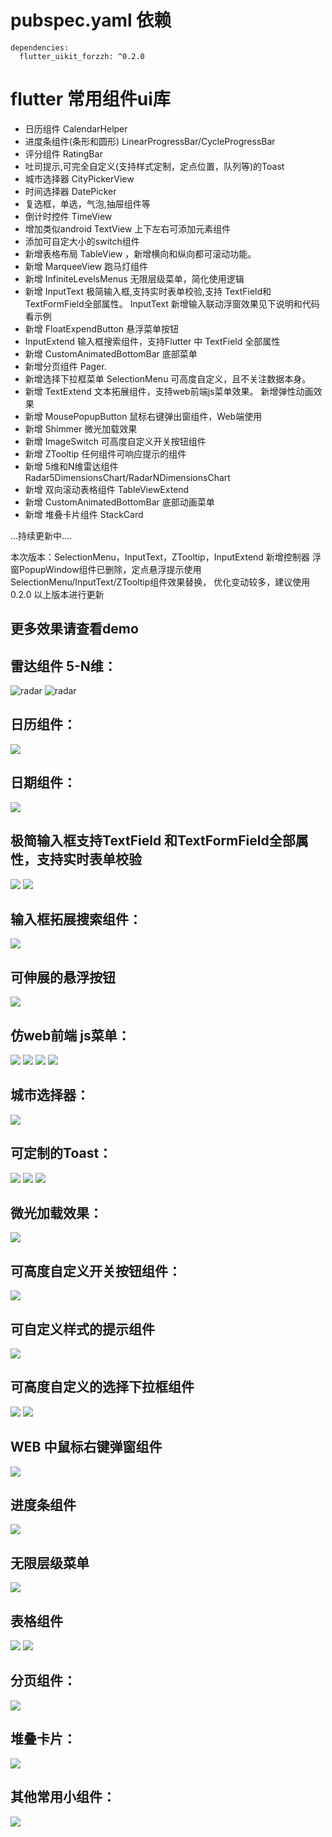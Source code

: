 # pubspec.yaml 依赖
    dependencies:
      flutter_uikit_forzzh: ^0.2.0


# flutter 常用组件ui库
*  日历组件 CalendarHelper
*  进度条组件(条形和圆形) LinearProgressBar/CycleProgressBar
*  评分组件 RatingBar
*  吐司提示,可完全自定义(支持样式定制，定点位置，队列等)的Toast
*  城市选择器 CityPickerView
*  时间选择器 DatePicker
*  复选框，单选，气泡,抽屉组件等
*  倒计时控件 TimeView
*  增加类似android TextView 上下左右可添加元素组件
*  添加可自定大小的switch组件
*  新增表格布局 TableView ，新增横向和纵向都可滚动功能。
*  新增 MarqueeView 跑马灯组件
*  新增 InfiniteLevelsMenus 无限层级菜单，简化使用逻辑
*  新增 InputText 极简输入框,支持实时表单校验,支持 TextField和 TextFormField全部属性。
     InputText 新增输入联动浮窗效果见下说明和代码看示例
*  新增 FloatExpendButton 悬浮菜单按钮
*  InputExtend 输入框搜索组件，支持Flutter 中 TextField 全部属性
*  新增 CustomAnimatedBottomBar 底部菜单
*  新增分页组件 Pager.
*  新增选择下拉框菜单 SelectionMenu 可高度自定义，且不关注数据本身。
*  新增 TextExtend 文本拓展组件，支持web前端js菜单效果。
      新增弹性动画效果
*  新增 MousePopupButton 鼠标右键弹出窗组件，Web端使用
*  新增 Shimmer 微光加载效果
*  新增 ImageSwitch 可高度自定义开关按钮组件
*  新增 ZTooltip 任何组件可响应提示的组件
*  新增 5维和N维雷达组件 Radar5DimensionsChart/RadarNDimensionsChart
*  新增 双向滚动表格组件 TableViewExtend
*  新增 CustomAnimatedBottomBar 底部动画菜单
*  新增 堆叠卡片组件 StackCard

  ...持续更新中....

本次版本：SelectionMenu，InputText，ZTooltip，InputExtend 新增控制器
浮窗PopupWindow组件已删除，定点悬浮提示使用 SelectionMenu/InputText/ZTooltip组件效果替换，
优化变动较多，建议使用 0.2.0 以上版本进行更新



## 更多效果请查看demo


## 雷达组件 5-N维：
![radar](https://github.com/zhengzaihong/uikit/blob/master/images/radar-n.png ) 
![radar](https://github.com/zhengzaihong/uikit/blob/master/images/radar-n2.png)

## 日历组件：
![](https://github.com/zhengzaihong/uikit/blob/master/images/calendar.gif)

## 日期组件：
![](https://github.com/zhengzaihong/uikit/blob/master/images/date_picker.png)


## 极简输入框支持TextField 和TextFormField全部属性，支持实时表单校验
![](https://github.com/zhengzaihong/uikit/blob/master/images/input_text.gif)
![](https://github.com/zhengzaihong/uikit/blob/master/images/input_text_pop.gif)



## 输入框拓展搜索组件：

![](https://github.com/zhengzaihong/uikit/blob/master/images/inputextentd.gif)

## 可伸展的悬浮按钮
![](https://github.com/zhengzaihong/uikit/blob/master/images/float_button.gif)

## 仿web前端 js菜单：
![](https://github.com/zhengzaihong/uikit/blob/master/images/text_extend.gif)
![](https://github.com/zhengzaihong/uikit/blob/master/images/text_extend2.gif)
![](https://github.com/zhengzaihong/uikit/blob/master/images/TextExtend3.gif)
![](https://github.com/zhengzaihong/uikit/blob/master/images/text_extend4.gif)

## 城市选择器：
![](https://github.com/zhengzaihong/uikit/blob/master/images/citypicker.gif)


## 可定制的Toast：
![](https://github.com/zhengzaihong/uikit/blob/master/images/toast.gif)
![](https://github.com/zhengzaihong/uikit/blob/master/images/toast_point.gif)
![](https://github.com/zhengzaihong/uikit/blob/master/images/toast_queue.gif)

## 微光加载效果：
![](https://github.com/zhengzaihong/uikit/blob/master/images/shimmer.gif)


## 可高度自定义开关按钮组件：
![](https://github.com/zhengzaihong/uikit/blob/master/images/image_switch.gif)


## 可自定义样式的提示组件
![](https://github.com/zhengzaihong/uikit/blob/master/images/ztooltip.gif)


## 可高度自定义的选择下拉框组件
![](https://github.com/zhengzaihong/uikit/blob/master/images/SelectionMenu.gif)
![](https://github.com/zhengzaihong/uikit/blob/master/images/SelectionMenu2.jpg)

## WEB 中鼠标右键弹窗组件
![](https://github.com/zhengzaihong/uikit/blob/master/images/MousePopupButton-Web.gif)

## 进度条组件
![](https://github.com/zhengzaihong/uikit/blob/master/images/progressbar.gif)

## 无限层级菜单
![](https://github.com/zhengzaihong/uikit/blob/master/images/one_expand.gif)

## 表格组件
![](https://github.com/zhengzaihong/uikit/blob/master/images/table_scroller.gif)
![](https://github.com/zhengzaihong/uikit/blob/master/images/tabview1.png)



## 分页组件：
![](https://github.com/zhengzaihong/uikit/blob/master/images/pager_image.png)

## 堆叠卡片：
![](https://github.com/zhengzaihong/uikit/blob/master/images/stack_card.gif)

## 其他常用小组件：
![](https://github.com/zhengzaihong/uikit/blob/master/images/widgets.gif)

